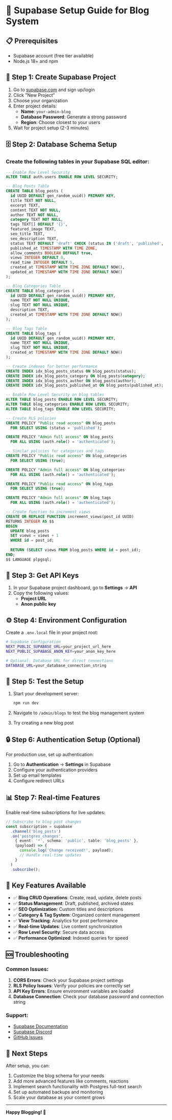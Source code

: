 # 🚀 Supabase Setup Guide for Blog System

## 📋 Prerequisites
- Supabase account (free tier available)
- Node.js 18+ and npm

## 🔧 Step 1: Create Supabase Project

1. Go to [supabase.com](https://supabase.com) and sign up/login
2. Click "New Project"
3. Choose your organization
4. Enter project details:
   - **Name**: `your-admin-blog`
   - **Database Password**: Generate a strong password
   - **Region**: Choose closest to your users
5. Wait for project setup (2-3 minutes)

## 🗄️ Step 2: Database Schema Setup

### Create the following tables in your Supabase SQL editor:

```sql
-- Enable Row Level Security
ALTER TABLE auth.users ENABLE ROW LEVEL SECURITY;

-- Blog Posts Table
CREATE TABLE blog_posts (
  id UUID DEFAULT gen_random_uuid() PRIMARY KEY,
  title TEXT NOT NULL,
  excerpt TEXT,
  content TEXT NOT NULL,
  author TEXT NOT NULL,
  category TEXT NOT NULL,
  tags TEXT[] DEFAULT '{}',
  featured_image TEXT,
  seo_title TEXT,
  seo_description TEXT,
  status TEXT DEFAULT 'draft' CHECK (status IN ('draft', 'published', 'archived')),
  published_at TIMESTAMP WITH TIME ZONE,
  allow_comments BOOLEAN DEFAULT true,
  views INTEGER DEFAULT 0,
  read_time INTEGER DEFAULT 5,
  created_at TIMESTAMP WITH TIME ZONE DEFAULT NOW(),
  updated_at TIMESTAMP WITH TIME ZONE DEFAULT NOW()
);

-- Blog Categories Table
CREATE TABLE blog_categories (
  id UUID DEFAULT gen_random_uuid() PRIMARY KEY,
  name TEXT NOT NULL UNIQUE,
  slug TEXT NOT NULL UNIQUE,
  description TEXT,
  created_at TIMESTAMP WITH TIME ZONE DEFAULT NOW()
);

-- Blog Tags Table
CREATE TABLE blog_tags (
  id UUID DEFAULT gen_random_uuid() PRIMARY KEY,
  name TEXT NOT NULL UNIQUE,
  slug TEXT NOT NULL UNIQUE,
  created_at TIMESTAMP WITH TIME ZONE DEFAULT NOW()
);

-- Create indexes for better performance
CREATE INDEX idx_blog_posts_status ON blog_posts(status);
CREATE INDEX idx_blog_posts_category ON blog_posts(category);
CREATE INDEX idx_blog_posts_author ON blog_posts(author);
CREATE INDEX idx_blog_posts_published_at ON blog_posts(published_at);

-- Enable Row Level Security on blog tables
ALTER TABLE blog_posts ENABLE ROW LEVEL SECURITY;
ALTER TABLE blog_categories ENABLE ROW LEVEL SECURITY;
ALTER TABLE blog_tags ENABLE ROW LEVEL SECURITY;

-- Create RLS policies
CREATE POLICY "Public read access" ON blog_posts
  FOR SELECT USING (status = 'published');

CREATE POLICY "Admin full access" ON blog_posts
  FOR ALL USING (auth.role() = 'authenticated');

-- Similar policies for categories and tags
CREATE POLICY "Public read access" ON blog_categories
  FOR SELECT USING (true);

CREATE POLICY "Admin full access" ON blog_categories
  FOR ALL USING (auth.role() = 'authenticated');

CREATE POLICY "Public read access" ON blog_tags
  FOR SELECT USING (true);

CREATE POLICY "Admin full access" ON blog_tags
  FOR ALL USING (auth.role() = 'authenticated');

-- Create function to increment views
CREATE OR REPLACE FUNCTION increment_views(post_id UUID)
RETURNS INTEGER AS $$
BEGIN
  UPDATE blog_posts 
  SET views = views + 1 
  WHERE id = post_id;
  
  RETURN (SELECT views FROM blog_posts WHERE id = post_id);
END;
$$ LANGUAGE plpgsql;
```

## 🔑 Step 3: Get API Keys

1. In your Supabase project dashboard, go to **Settings** → **API**
2. Copy the following values:
   - **Project URL**
   - **Anon public key**

## ⚙️ Step 4: Environment Configuration

Create a `.env.local` file in your project root:

```bash
# Supabase Configuration
NEXT_PUBLIC_SUPABASE_URL=your_project_url_here
NEXT_PUBLIC_SUPABASE_ANON_KEY=your_anon_key_here

# Optional: Database URL for direct connections
DATABASE_URL=your_database_connection_string
```

## 🚀 Step 5: Test the Setup

1. Start your development server:
   ```bash
   npm run dev
   ```

2. Navigate to `/admin/blogs` to test the blog management system

3. Try creating a new blog post

## 🔒 Step 6: Authentication Setup (Optional)

For production use, set up authentication:

1. Go to **Authentication** → **Settings** in Supabase
2. Configure your authentication providers
3. Set up email templates
4. Configure redirect URLs

## 📊 Step 7: Real-time Features

Enable real-time subscriptions for live updates:

```typescript
// Subscribe to blog post changes
const subscription = supabase
  .channel('blog_posts')
  .on('postgres_changes', 
    { event: '*', schema: 'public', table: 'blog_posts' }, 
    (payload) => {
      console.log('Change received!', payload);
      // Handle real-time updates
    }
  )
  .subscribe();
```

## 🎯 Key Features Available

- ✅ **Blog CRUD Operations**: Create, read, update, delete posts
- ✅ **Status Management**: Draft, published, archived states
- ✅ **SEO Optimization**: Custom titles and descriptions
- ✅ **Category & Tag System**: Organized content management
- ✅ **View Tracking**: Analytics for post performance
- ✅ **Real-time Updates**: Live content synchronization
- ✅ **Row Level Security**: Secure data access
- ✅ **Performance Optimized**: Indexed queries for speed

## 🆘 Troubleshooting

### Common Issues:

1. **CORS Errors**: Check your Supabase project settings
2. **RLS Policy Issues**: Verify your policies are correctly set
3. **API Key Errors**: Ensure environment variables are loaded
4. **Database Connection**: Check your database password and connection string

### Support:
- [Supabase Documentation](https://supabase.com/docs)
- [Supabase Discord](https://discord.supabase.com)
- [GitHub Issues](https://github.com/supabase/supabase/issues)

## 🚀 Next Steps

After setup, you can:
1. Customize the blog schema for your needs
2. Add more advanced features like comments, reactions
3. Implement search functionality with Postgres full-text search
4. Set up automated backups and monitoring
5. Scale your database as your content grows

---

**Happy Blogging! 🎉**
